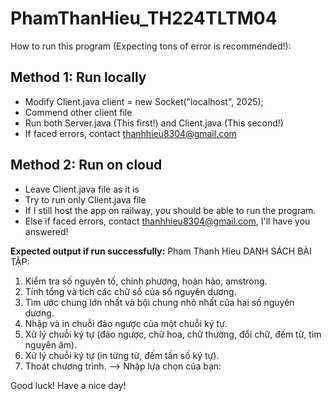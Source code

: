 # PhamThanHieu_TH224TLTM04 
How to run this program (Expecting tons of error is recommended!):
## Method 1: Run locally
- Modify Client.java client = new Socket("localhost", 2025);
- Commend other client file
- Run both Server.java (This first!) and Client.java (This second!)
- If faced errors, contact thanhhieu8304@gmail.com
## Method 2: Run on cloud
- Leave Client.java file as it is
- Try to run only Client.java file
- If I still host the app on railway, you should be able to run the program.
- Else if faced errors, contact thanhhieu8304@gmail.com, I'll have you answered!

**Expected output if run successfully:**
Pham Thanh Hieu DANH SÁCH BÀI TẬP:
1. Kiểm tra số nguyên tố, chính phương, hoàn hảo, amstrong.
2. Tính tổng và tích các chữ số của số nguyên dương.
3. Tìm ước chung lớn nhất và bội chung nhỏ nhất của hai số nguyên dương.
4. Nhập và in chuỗi đảo ngược của một chuỗi ký tự.
5. Xử lý chuỗi ký tự (đảo ngược, chữ hoa, chữ thường, đổi chữ, đếm từ, tìm nguyên âm).
6. Xử lý chuỗi ký tự (in từng từ, đếm tần số ký tự).
0. Thoát chương trình.
--> Nhập lựa chọn của bạn: 

Good luck! Have a nice day!